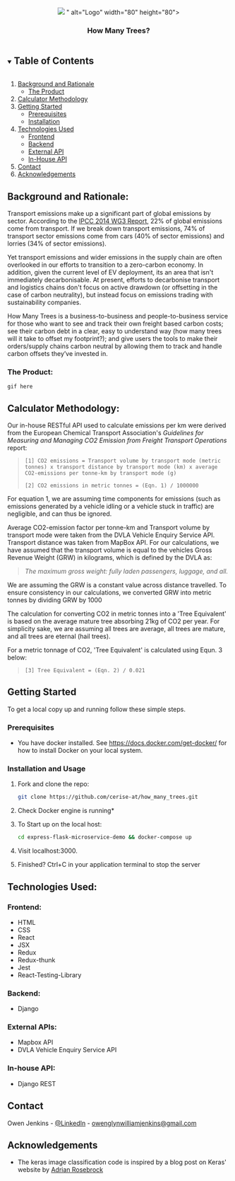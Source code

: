 <!-- PROJECT LOGO -->
<br />
<p align="center">
    <img src="https://bestpoolsystems.com/wp-content/themes/BestPoolSystems/img/green-trees.png">
</head>" alt="Logo" width="80" height="80">
  </a>

  <h3 align="center">How Many Trees?</h3>

<!-- TABLE OF CONTENTS -->
<details open="open">
  <summary><h2 style="display: inline-block">Table of Contents</h2></summary>
  <ol>
    <li><a href="#bg">Background and Rationale</a>
        <ul>
            <li><a href="#products">The Product</a></li>
        </ul>
    </li>
    <li><a href="#license">Calculator Methodology</a></li>
    <li>
      <a href="#getting-started">Getting Started</a>
      <ul>
        <li><a href="#prerequisites">Prerequisites</a></li>
        <li><a href="#prerequisites">Installation</a></li>
      </ul>
    </li>
    <li><a href="#license">Technologies Used</a>
        <ul>
        <li><a href="#frontend">Frontend</a></li>
        <li><a href="#backend">Backend</a></li>
        <li><a href="#ExtAPI">External API</a></li>
        <li><a href="#IntAPI">In-House API</a></li>
      </ul>
    </li>
    <li><a href="#contact">Contact</a></li>
    <li><a href="#acknowledgements">Acknowledgements</a></li>
  </ol>
</details>

<!-- Background and Rationale -->
## Background and Rationale:
Transport emissions make up a significant part of global emissions by sector. According to the <a href="https://www.ipcc.ch/report/ar5/wg3/transport/">IPCC 2014 WG3 Report,</a> 22% of global emissions come from transport. If we break down transport emissions, 74% of transport sector emissions come from cars (40% of sector emissions) and lorries (34% of sector emissions). 

Yet transport emissions and wider emissions in the supply chain are often overlooked in our efforts to transition to a zero-carbon economy. In addition, given the current level of EV deployment, its an area that isn't immediately decarbonisable. At present, efforts to decarbonise transport and logistics chains don't focus on active drawdown (or offsetting in the case of carbon neutrality), but instead focus on emissions trading with sustainability companies. 

How Many Trees is a business-to-business and people-to-business service for those who want to see and track their own freight based carbon costs; see their carbon debt in a clear, easy to understand way (how many trees will it take to offset my footprint?); and give users the tools to make their orders/supply chains carbon neutral by allowing them to track and handle carbon offsets they’ve invested in.

### The Product:
`gif here`

<!-- CALCULATOR METHODOLOGY -->
## Calculator Methodology: 
Our in-house RESTful API used to calculate emissions per km were derived from the European Chemical Transport Association's *Guidelines for Measuring and Managing CO2
 Emission from Freight Transport Operations* report:

> `[1] CO2 emissions = Transport volume by transport mode (metric tonnes) x transport distance by transport mode (km) x average CO2-emissions per tonne-km by transport mode (g)`
>
> `[2] CO2 emissions in metric tonnes = (Eqn. 1) / 1000000`

For equation 1, we are assuming time components for emissions (such as emissions generated by a vehicle idling or a vehicle stuck in traffic) are negligible, and can thus be ignored. 

Average CO2-emission factor per tonne-km and Transport volume by transport mode were taken from the DVLA Vehicle Enquiry Service API. Transport distance was taken from MapBox API. For our calculations, we have assumed that the transport volume is equal to the vehicles Gross Revenue Weight (GRW) in kilograms, which is defined by the DVLA as:

> *The maximum gross weight: fully laden passengers, luggage, and all.* 

We are assuming the GRW is a constant value across distance travelled. To ensure consistency in our calculations, we converted GRW into metric tonnes by dividing GRW by 1000

The calculation for converting CO2 in metric tonnes into a 'Tree Equivalent' is based on the average mature tree absorbing 21kg of CO2 per year. For simplicity sake, we are assuming all trees are average, all trees are mature, and all trees are eternal (hail trees). 

For a metric tonnage of CO2, 'Tree Equivalent' is calculated using Equn. 3 below:

> `[3] Tree Equivalent = (Eqn. 2) / 0.021`

<!-- GETTING STARTED -->
## Getting Started

To get a local copy up and running follow these simple steps.

### Prerequisites

* You have docker installed. See https://docs.docker.com/get-docker/ for how to install Docker on your local system.

### Installation and Usage
1. Fork and clone the repo:
   ```sh
   git clone https://github.com/cerise-at/how_many_trees.git
   ```
2. Check Docker engine is running\*
3. To Start up on the local host:
    ```sh
    cd express-flask-microservice-demo && docker-compose up
    ```
4. Visit localhost:3000.

6. Finished? Ctrl+C in your application terminal to stop the server

<!-- TECH USED -->
## Technologies Used:

### Frontend:

- HTML
- CSS
- React
- JSX
- Redux
- Redux-thunk
- Jest
- React-Testing-Library

### Backend:

- Django

### External APIs:

- Mapbox API
- DVLA Vehicle Enquiry Service API

### In-house API:

- Django REST

<!-- CONTACT -->
## Contact

Owen Jenkins - [@LinkedIn](https://www.linkedin.com/in/owenglynwilliamjenkins/) - owenglynwilliamjenkins@gmail.com

<!-- ACKNOWLEDGEMENTS -->
## Acknowledgements

* The keras image classification code is inspired by a blog post on Keras' website by [Adrian Rosebrock](https://blog.keras.io/building-a-simple-keras-deep-learning-rest-api.html)